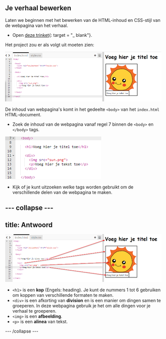 ## Je verhaal bewerken

Laten we beginnen met het bewerken van de HTML-inhoud en CSS-stijl van de webpagina van het verhaal.

+ Open [deze trinket](http://jumpto.cc/web-story){: target = "_ blank"}.

Het project zou er als volgt uit moeten zien:

![screenshot](images/story-starter.png)

De inhoud van webpagina's komt in het gedeelte `<body>` van het `index.html` HTML-document.

+ Zoek de inhoud van de webpagina vanaf regel 7 binnen de `<body>` en `</body>` tags.

![screenshot](images/story-html.png)

+ Kijk of je kunt uitzoeken welke tags worden gebruikt om de verschillende delen van de webpagina te maken.

## \--- collapse \---

## title: Antwoord

![screenshot](images/story-elements.png)

+ `<h1>` is een **kop** (Engels: heading). Je kunt de nummers 1 tot 6 gebruiken om koppen van verschillende formaten te maken.
+ `<div>` is een afkorting van **division** en is een manier om dingen samen te groeperen. In deze webpagina gebruik je het om alle dingen voor je verhaal te groeperen.
+ `<img>` is een **afbeelding**.
+ `<p>` is een **alinea** van tekst.

\--- /collapse \---